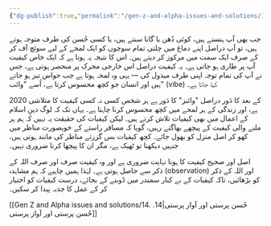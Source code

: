 ```yaml
---
{"dg-publish":true,"permalink":"/gen-z-and-alpha-issues-and-solutions/13-vibes/","dgPassFrontmatter":true,"noteIcon":"","created":"2025-05-09T22:26:33.870+05:00","updated":"2025-05-09T23:31:21.611+05:00"}
---
```


جب بھی آپ ہنستے ہیں، کوئی دُھن یا گانا سنتے ہیں، یا کسی حُسن کی طرف متوجہ ہوتے ہیں، تو آپ دراصل اپنے دماغ میں چلتی تمام سوچوں کو ایک لمحے کے لیے سوئچ آف کر کے صرف ایک سمت میں مرکوز کر دیتے ہیں۔ اس کا نتیجہ یہ ہوتا ہے کہ ایک خاص کیفیت آپ پر طاری ہو جاتی ہے۔ یہ کیفیت دراصل اس خارجی محرک پر منحصر ہوتی ہے، جس نے آپ کی تمام توجہ اپنی طرف مبذول کی — یہی وہ لمحہ ہوتا ہے جب حواس تیز ہو جاتے ہیں اور انسان جو کچھ محسوس کرتا ہے، اُسے "وائب" (vibe) کہا جاتا ہے۔

  

2020 کے بعد کا دَور دراصل "وائبز" کا دَور ہے ہر شخص کسی نہ کسی کیفیت کا متلاشی ہے، اور زندگی کے ہر لمحے میں کچھ محسوس کرنا چاہتا ہے۔ یہاں تک کہ لوگ دینِ اسلام کے اعمال میں بھی کیفیات تلاش کرتے ہیں۔ لیکن کیفیات کی حقیقت یہ نہیں کہ ہم ہر ملنے والی کیفیت کے پیچھے بھاگتے رہیں، گویا کہ مسافر راستے کے خوبصورت مناظر میں کھو کر اصل منزل کو بھول جائے۔ کچھ کیفیات بس گزرتے مناظر کی مانند ہوتی ہیں، جنہیں دیکھنا تو ٹھیک ہے، مگر ان کا پیچھا کرنا ضروری نہیں۔

  

اصل اور صحیح کیفیت کا ہونا نہایت ضروری ہے اور وہ کیفیت صرف اور صرف اللہ کے ذکر سے حاصل ہوتی ہے۔ لہٰذا ہمیں چاہیے کہ ہم مشاہدہ (observation) اور اللہ کے ذکر کو بڑھائیں، تاکہ کیفیات کے بے کنار سمندر میں ڈوبنے کے بجائے، درست کیفیات کو اختیار کر کے عمل کا جذبہ پیدا کر سکیں۔

[[Gen Z and Alpha issues and solutions/14. حُسن پرستی اور آواز پرستی\|14. حُسن پرستی اور آواز پرستی]]

